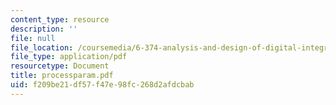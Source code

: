 ```yaml
---
content_type: resource
description: ''
file: null
file_location: /coursemedia/6-374-analysis-and-design-of-digital-integrated-circuits-fall-2003/f209be21df57f47e98fc268d2afdcbab_processparam.pdf
file_type: application/pdf
resourcetype: Document
title: processparam.pdf
uid: f209be21-df57-f47e-98fc-268d2afdcbab
---
```


